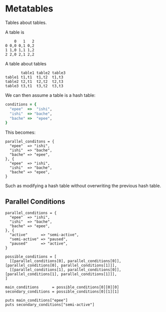 # Metatables
Tables about tables.

A table is
~~~
    0   1   2
0 0,0 0,1 0,2
1 1,0 1,1 1,2
2 2,0 2,1 2,2
~~~

A table about tables
~~~
       table1 table2 table3
table1 t1,t1  t1,t2  t1,t3
table2 t2,t1  t2,t2  t2,t3
table3 t3,t1  t3,t2  t3,t3
~~~

We can then assume a table is a hash table:

~~~ruby
conditions = {
  "epee"  =>  "ishi",
  "ishi"  => "bache",
  "bache" =>  "epee",
}
~~~

This becomes:

~~~
parallel_conditons = {
  "epee"  => "ishi",
  "ishi"  => "bache",
  "bache" => "epee",
}, {
  "epee"  => "ishi",
  "ishi"  => "bache",
  "bache" => "epee",
}
~~~

Such as modifying a hash table without overwriting the previous hash table.

## Parallel Conditions
~~~
parallel_conditions = {
  "epee"  => "ishi",
  "ishi"  => "bache",
  "bache" => "epee",
}, {
  "active"      => "semi-active",
  "semi-active" => "paused",
  "paused"      => "active",
}

possible_conditions = [
  [[parallel_conditions[0], parallel_conditions[0]], [parallel_conditions[0], parallel_conditions[1]]],
  [[parallel_conditions[1], parallel_conditions[0]], [parallel_conditions[1], parallel_conditions[1]]],
]

main_conditions      = possible_conditions[0][0][0]
secondary_conditions = possible_conditions[0][1][1]

puts main_conditions["epee"]
puts secondary_conditions["semi-active"]
~~~
